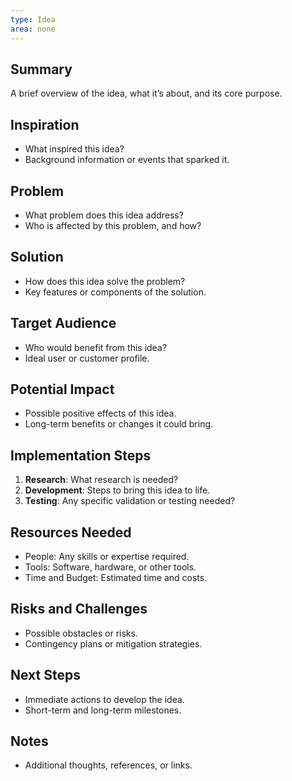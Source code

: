 ```yaml
---
type: Idea
area: none
---
```

## Summary
A brief overview of the idea, what it’s about, and its core purpose.

## Inspiration
- What inspired this idea?
- Background information or events that sparked it.

## Problem
- What problem does this idea address?
- Who is affected by this problem, and how?

## Solution
- How does this idea solve the problem?
- Key features or components of the solution.

## Target Audience
- Who would benefit from this idea?
- Ideal user or customer profile.

## Potential Impact
- Possible positive effects of this idea.
- Long-term benefits or changes it could bring.

## Implementation Steps
1. **Research**: What research is needed?
2. **Development**: Steps to bring this idea to life.
3. **Testing**: Any specific validation or testing needed?

## Resources Needed
- People: Any skills or expertise required.
- Tools: Software, hardware, or other tools.
- Time and Budget: Estimated time and costs.

## Risks and Challenges
- Possible obstacles or risks.
- Contingency plans or mitigation strategies.

## Next Steps
- Immediate actions to develop the idea.
- Short-term and long-term milestones.

## Notes
- Additional thoughts, references, or links.